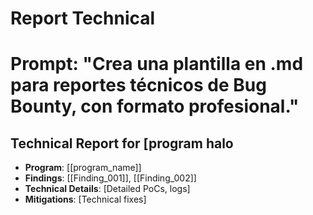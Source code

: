 # Report Technical
# Prompt: "Crea una plantilla en .md para reportes técnicos de Bug Bounty, con formato profesional."

## Technical Report for [program halo
- **Program**: [[program_name]]
- **Findings**: [[Finding_001]], [[Finding_002]]
- **Technical Details**: [Detailed PoCs, logs]
- **Mitigations**: [Technical fixes]
